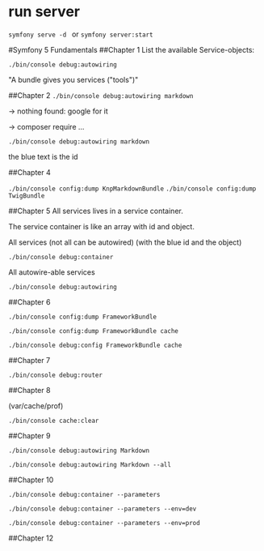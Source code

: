 # run server
```symfony serve -d ```
or
```symfony server:start```

#Symfony 5 Fundamentals
##Chapter 1
List the available Service-objects:

```./bin/console debug:autowiring```

"A bundle gives you services ("tools")"

##Chapter 2
```./bin/console debug:autowiring markdown```

-> nothing found: google for it

-> composer require ...

```./bin/console debug:autowiring markdown```
 
the blue text is the id

##Chapter 4

```./bin/console config:dump KnpMarkdownBundle```
```./bin/console config:dump TwigBundle```

##Chapter 5
All services lives in a service container.

The service container is like an array with id and object.

All services (not all can be autowired) (with the blue id and the object)

```./bin/console debug:container```

All autowire-able services

```./bin/console debug:autowiring```

##Chapter 6

```./bin/console config:dump FrameworkBundle```

```./bin/console config:dump FrameworkBundle cache```


```./bin/console debug:config FrameworkBundle cache```

##Chapter 7

```./bin/console debug:router```

##Chapter 8

(var/cache/prof)

```./bin/console cache:clear```

##Chapter 9

```./bin/console debug:autowiring Markdown```

```./bin/console debug:autowiring Markdown --all```

##Chapter 10

```./bin/console debug:container --parameters```

```./bin/console debug:container --parameters --env=dev```

```./bin/console debug:container --parameters --env=prod```

##Chapter 12


